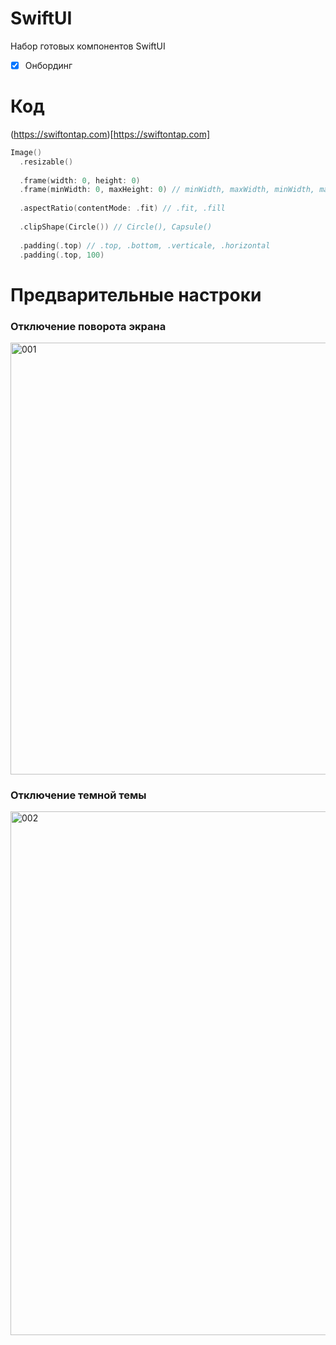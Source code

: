 # SwiftUI

Набор готовых компонентов SwiftUI

- [X] Онбординг

# Код

(https://swiftontap.com)[https://swiftontap.com]

```swift
Image()
  .resizable()
  
  .frame(width: 0, height: 0)
  .frame(minWidth: 0, maxHeight: 0) // minWidth, maxWidth, minWidth, maxHeight
  
  .aspectRatio(contentMode: .fit) // .fit, .fill
  
  .clipShape(Circle()) // Circle(), Capsule()
  
  .padding(.top) // .top, .bottom, .verticale, .horizontal
  .padding(.top, 100)
```

# Предварительные настроки

### Отключение поворота экрана

<img width="691" alt="001" src="https://user-images.githubusercontent.com/43171309/223675759-850abc0d-98e9-4f17-80ef-3ab0f07ee121.png">

### Отключение темной темы
<img width="838" alt="002" src="https://user-images.githubusercontent.com/43171309/223675768-9bd2503a-bb35-4534-aad2-a5ebf4852e6a.png">
